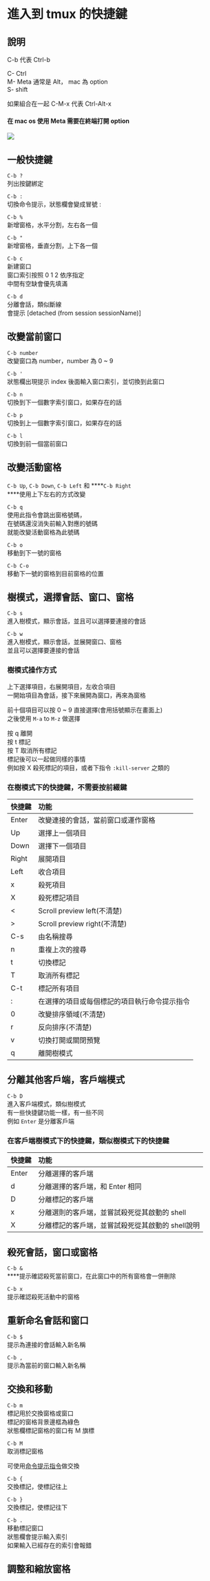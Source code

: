 # 進入到 tmux 的快捷鍵

## 說明

C-b 代表 Ctrl-b

C- Ctrl  
M- Meta 通常是 Alt， mac 為 option  
S- shift

如果組合在一起 C-M-x 代表 Ctrl-Alt-x

#### 在 mac os 使用 Meta 需要在終端打開 option

![](../../../../.gitbook/assets/jie-tu-20200427-xia-wu-7.15.48.png)

## 一般快捷鍵

`C-b ?`  
列出按鍵綁定

`C-b :`  
切換命令提示，狀態欄會變成冒號 :

`C-b %`  
新增窗格，水平分割，左右各一個

`C-b "`  
新增窗格，垂直分割，上下各一個

`C-b c`  
新建窗口  
窗口索引按照 0 1 2 依序指定  
中間有空缺會優先填滿

`C-b d`  
分離會話，類似斷線  
會提示 \[detached \(from session sessionName\)\]

## 改變當前窗口

`C-b number`  
改變窗口為 number，number 為 0 ~ 9

`C-b '`  
狀態欄出現提示 index 後面輸入窗口索引，並切換到此窗口

`C-b n`  
切換到下一個數字索引窗口，如果存在的話

`C-b p`  
切換到上一個數字索引窗口，如果存在的話

`C-b l`  
切換到前一個當前窗口

## **改變活動窗格**

`C-b Up`, `C-b Down`, `C-b Left` 和 ****`C-b Right`  
****使用上下左右的方式改變

`C-b q`  
使用此指令會跳出窗格號碼，  
在號碼還沒消失前輸入對應的號碼  
就能改變活動窗格為此號碼

`C-b o`  
移動到下一號的窗格

`C-b C-o`  
移動下一號的窗格到目前窗格的位置

## 樹模式，選擇會話、窗口、窗格

`C-b s`  
進入樹模式，顯示會話，並且可以選擇要連接的會話

`C-b w`  
進入樹模式，顯示會話，並展開窗口、窗格  
並且可以選擇要連接的會話

### 樹模式操作方式

上下選擇項目，右展開項目，左收合項目  
一開始項目為會話，接下來展開為窗口，再來為窗格

前十個項目可以按 0 ~ 9 直接選擇\(會用括號顯示在畫面上\)  
之後使用 `M-a` to `M-z` 做選擇

按 q 離開  
按 t 標記  
按 T 取消所有標記  
標記後可以一起做同樣的事情  
例如按 X 殺死標記的項目，或者下指令 `:kill-server` 之類的

### 在樹模式下的快捷鍵，不需要按前綴鍵

| 快捷鍵 | 功能 |
| :--- | :--- |
| Enter | 改變連接的會話，當前窗口或運作窗格 |
| Up | 選擇上一個項目 |
| Down | 選擇下一個項目 |
| Right | 展開項目 |
| Left | 收合項目 |
| x | 殺死項目 |
| X | 殺死標記項目 |
| &lt; | Scroll preview left\(不清楚\) |
| &gt; | Scroll preview right\(不清楚\) |
| C-s | 由名稱搜尋 |
| n | 重複上次的搜尋 |
| t | 切換標記 |
| T | 取消所有標記 |
| C-t | 標記所有項目 |
| : | 在選擇的項目或每個標記的項目執行命令提示指令 |
| 0 | 改變排序領域\(不清楚\) |
| r | 反向排序\(不清楚\) |
| v | 切換打開或關閉預覽 |
| q | 離開樹模式 |

## 分離其他客戶端，客戶端模式

`C-b D`  
進入客戶端模式，類似樹模式  
有一些快捷鍵功能一樣，有一些不同  
例如 `Enter` 是分離客戶端

### 在客戶端樹模式下的快捷鍵，類似樹模式下的快捷鍵

| 快捷鍵 | 功能 |
| :--- | :--- |
| Enter | 分離選擇的客戶端 |
| d | 分離選擇的客戶端，和 Enter 相同 |
| D | 分離標記的客戶端 |
| x | 分離選則的客戶端，並嘗試殺死從其啟動的 shell |
| X | 分離標記的客戶端，並嘗試殺死從其啟動的 shell說明 |

## **殺死會話，窗口或窗格**

`C-b &`  
****提示確認殺死當前窗口，在此窗口中的所有窗格會一併刪除

`C-b x`  
提示確認殺死活動中的窗格

## 重新命名會話和窗口

`C-b $`  
提示為連接的會話輸入新名稱

`C-b ,`  
提示為當前的窗口輸入新名稱

## 交換和移動

`C-b m`  
標記用於交換窗格或窗口  
標記的窗格背景邊框為綠色  
狀態欄標記窗格的窗口有 M 旗標

`C-b M`  
取消標記窗格

可使用[命令提示指令](ming-ling-ti-shi-zhi-ling.md#jiao-huan-he-yi-dong)做交換

`C-b {`  
交換標記，使標記往上

`C-b }`  
交換標記，使標記往下

`C-b .`  
移動標記窗口  
狀態欄會提示輸入索引  
如果輸入已經存在的索引會報錯

## 調整和縮放窗格

